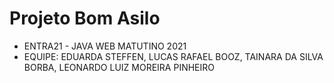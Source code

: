 # <b> Projeto Bom Asilo </b>
* ENTRA21 - JAVA WEB MATUTINO 2021  
* EQUIPE: EDUARDA STEFFEN, LUCAS RAFAEL BOOZ, TAINARA DA SILVA BORBA, LEONARDO LUIZ MOREIRA PINHEIRO
